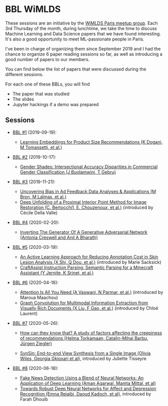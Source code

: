 # BBL WiMLDS

These sessions are an initiative by the [WiMLDS Paris meetup group](https://www.meetup.com/Paris-Women-in-Machine-Learning-Data-Science). Each 3rd Thursday of the month, during lunchtime, we take the time to discuss Machine Learning and Data Science papers that we have found interesting. It's also a good opportunity to meet ML-passionate people in Paris.

I've been in charge of organizing them since September 2019 and I had the chance to organize 6 paper reading sessions so far, as well as introducing a good number of papers to our members.

You can find below the list of papers that were discussed during the different sessions.


For each one of these BBLs, you will find
* The paper that was studied
* The slides
* Jupyter hackings if a demo was prepared

## Sessions

* [BBL #1](2019-09-19) (2019-09-19):
  - [Learning Embeddings for Product Size Recommendations (K Dogani, M Tomassetti, et al.)](2019-09-19/Resources/asos%20-%20size%20reco.pdf)

* [BBL #2](2019-10-17) (2019-10-17):
  - [Gender Shades: Intersectional Accuracy Disparities in Commercial Gender Classification (J Buolamwini, T Gebru)](2019-10-17/Resources/gender_shades.pdf)

* [BBL #3](2019-11-21) (2019-11-21):
  - [Uncovering Bias in Ad Feedback Data Analyses & Applications (M Bron, M Lalmas, et al.)](2019-11-21/Resources/adfeedback.pdf)
  - [Deep Unfolding of a Proximal Interior Point Method for Image Restoration (C. Bertocchi1, E. Chouzenoux, et al.)](2019-11-21/Resources/deepunfolding.pdf) (introduced by Cécile Della Valle)

* [BBL #4](2020-02-20) (2020-02-20):
  - [Inverting The Generator Of A Generative Adversarial Network (Antonia Creswell and Anil A Bharath)](2020-02-20/Resources/reverting_gans.pdf)

* [BBL #5](2020-03-19) (2020-03-19):
  - [An Active Learning Approach for Reducing Annotation Cost in Skin Lesion Analysis (X Shi, Q Dou, et al.)](2020-03-19/Resources/active_learning.pdf) (introduced by Marie Sacksick)
  - [CraftAssist Instruction Parsing: Semantic Parsing for a Minecraft Assistant (Y Jernite, K Srinet, et al.)](2020-03-19/Resources/craftassist.pdf)

* [BBL #6](2020-04-16) (2020-04-16):
  - [Attention Is All You Need (A Vaswani, N Parmar, et al.)](2020-04-16/Resources/attention_is_all_you_need.pdf) (introduced by Maroua Maachou)
  - [Graph Convolution for Multimodal Information Extraction from Visually Rich Documents (X Liu, F Gao, et al.)](2020-04-16/Resources/visually_rich_documents.pdf) (introduced by Chloé Laurent)

* [BBL #7](2020-05-26) (2020-05-26):
  - [How can they know that? A study of factors affecting the creepiness of recommendations (Helma Torkamaan, Catalin-Mihai Barbu, Jürgen Ziegler)](2020-05-26/Resources/creepiness.pdf)

  - [SynSin: End-to-end View Synthesis from a Single Image (Olivia Wiles, Georgia Gkioxari et al)](2020-05-26/Resources/synsin.pdf), introduced by Juliette Tisseyre

* [BBL #8](2020-06-18) (2020-06-18):
  - [Fake News Detection Using a Blend of Neural Networks: An Application of Deep Learning (Aman Agarwal, Mamta Mittal, et al)](https://link.springer.com/article/10.1007/s42979-020-00165-4)
  - [Towards Robust Deep Neural Networks for Affect and Depression Recognition (Emna Rejaibi, Daoud Kadoch, et al)](https://arxiv.org/abs/1911.00310), introduced by Farah Dhouib

